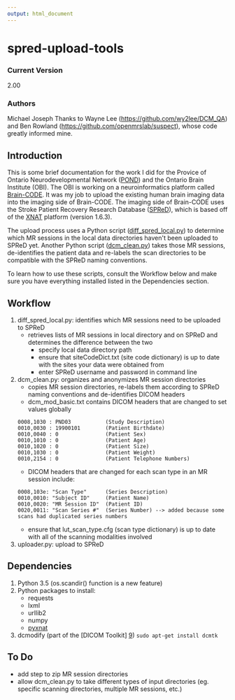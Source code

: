 ```yaml
---
output: html_document
---
```

# spred-upload-tools

### Current Version

2.00

### Authors
Michael Joseph
Thanks to Wayne Lee (https://github.com/wy2lee/DCM_QA) and Ben Rowland (https://github.com/openmrslab/suspect), whose code greatly informed mine.

## Introduction

This is some brief documentation for the work I did for the Provice of Ontario Neurodevelopmental Network ([POND][2]) and the Ontario Brain Institute (OBI). The OBI is working on a neuroinformatics platform called [Brain-CODE][3]. It was my job to upload the existing human brain imaging data into the imaging side of Brain-CODE. The imaging side of Brain-CODE uses the Stroke Patient Recovery Research Database ([SPReD][4]), which is based off of the [XNAT][5] platform (version 1.6.3).

The upload process uses a Python script ([diff_spred_local.py][6]) to determine which MR sessions in the local data directories haven't been uploaded to SPReD yet. Another Python script ([dcm_clean.py][7]) takes those MR sessions, de-identifies the patient data and re-labels the scan directories to be compatible with the SPReD naming conventions. 

To learn how to use these scripts, consult the Workflow below and make sure you have everything installed listed in the Dependencies section.

## Workflow
1. diff_spred_local.py: identifies which MR sessions need to be uploaded to SPReD
    - retrieves lists of MR sessions in local directory and on SPReD and determines the difference between the two
        - specify local data directory path
        - ensure that siteCodeDict.txt (site code dictionary) is up to date with the sites your data were obtained from
        - enter SPReD username and password in command line
2. dcm_clean.py: organizes and anonymizes MR session directories
    - copies MR session directories, re-labels them according to SPReD naming conventions and de-identifies DICOM headers
    - dcm_mod_basic.txt contains DICOM headers that are changed to set values globally
    ```
    0008,1030 : PND03           (Study Description)
    0010,0030 : 19900101        (Patient Birthdate)
    0010,0040 : 0               (Patient Sex)
    0010,1010 : 0               (Patient Age)
    0010,1020 : 0               (Patient Size)
    0010,1030 : 0               (Patient Weight)
    0010,2154 : 0               (Patient Telephone Numbers)
    ```
    - DICOM headers that are changed for each scan type in an MR session include:
    ```
    0008,103e: "Scan Type"      (Series Description)
    0010,0010: "Subject ID"     (Patient Name)
    0010,0020: "MR Session ID"  (Patient ID)
    0020,0011: "Scan Series #"  (Series Number) --> added because some scans had duplicated series numbers
    ```
    - ensure that lut_scan_type.cfg (scan type dictionary) is up to date with all of the scanning modalities involved
3. uploader.py: upload to SPReD

## Dependencies
1. Python 3.5 (os.scandir() function is a new feature)
2. Python packages to install:
    - requests
    - lxml
    - urllib2
    - numpy
    - [pyxnat][8]
3. dcmodify (part of the [DICOM Toolkit] [9]) `sudo apt-get install dcmtk`

## To Do
- add step to zip MR session directories
- allow dcm_clean.py to take different types of input directories (eg. specific scanning directories, multiple MR sessions, etc.)

<!---
References
-->
[1]: https://github.com/wy2lee/DCM_QA 
[2]: http://pond-network.ca/home/
[3]: https://braincode.ca/
[4]: https://spred.braincode.ca/
[5]: http://www.xnat.org/
[6]: https://github.com/josephmje/SPReD_Upload_Tools/blob/master/diff_spred_local.py
[7]: https://github.com/josephmje/SPReD_Upload_Tools/blob/master/dcm_clean.py
[8]: https://github.com/pyxnat/pyxnat
[9]: http://support.dcmtk.org/docs/index.html
